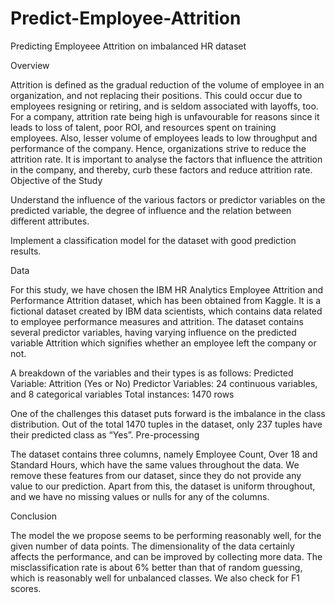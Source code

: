 # Predict-Employee-Attrition
Predicting Employeee Attrition on imbalanced HR dataset


Overview

Attrition is defined as the gradual reduction of the volume of employee in an organization, and not replacing their positions. This could occur due to employees resigning or retiring, and is seldom associated with layoffs, too. For a company, attrition rate being high is unfavourable for reasons since it leads to loss of talent, poor ROI, and resources spent on training employees. Also, lesser volume of employees leads to low throughput and performance of the company. Hence, organizations strive to reduce the attrition rate. It is important to analyse the factors that influence the attrition in the company, and thereby, curb these factors and reduce attrition rate. 
Objective of the Study

Understand the influence of the various factors or predictor variables on the predicted variable, the degree of influence and the relation between different attributes.

Implement a classification model for the dataset with good prediction results.


Data

For this study, we have chosen the IBM HR Analytics Employee Attrition and Performance Attrition dataset, which has been obtained from Kaggle. It is a fictional dataset created by IBM data scientists, which contains data related to employee performance measures and attrition. The dataset contains several predictor variables, having varying influence on the predicted variable Attrition which signifies whether an employee left the company or not. 

A breakdown of the variables and their types is as follows:
	Predicted Variable: Attrition (Yes or No)
	Predictor Variables: 24 continuous variables, and 8 categorical variables
	Total instances: 1470 rows

One of the challenges this dataset puts forward is the imbalance in the class distribution. Out of the total 1470 tuples in the dataset, only 237 tuples have their predicted class as “Yes”.
Pre-processing

The dataset contains three columns, namely Employee Count, Over 18 and Standard Hours, which have the same values throughout the data. We remove these features from our dataset, since they do not provide any value to our prediction. Apart from this, the dataset is uniform throughout, and we have no missing values or nulls for any of the columns.

Conclusion

The model the we propose seems to be performing reasonably well, for the given number of data points. The dimensionality of the data certainly affects the performance, and can be improved by collecting more data. The misclassification rate is about 6% better than that of random guessing, which is reasonably well for unbalanced classes. We also check for F1 scores. 
